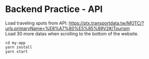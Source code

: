 # Backend Practice - API
Load traveling spots from API: https://ptx.transportdata.tw/MOTC/?urls.primaryName=%E8%A7%80%E5%85%89V2#/Tourism  
Load 30 more datas when scrolling to the bottom of the website.

```
cd my-app
yarn install
yarn start
```


